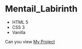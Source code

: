# Mentail_Labirinth
- HTML 5
- CSS 3
- Vanilla

Can you view [My Project](https://jylia7.github.io/mentaillabirinth/)

